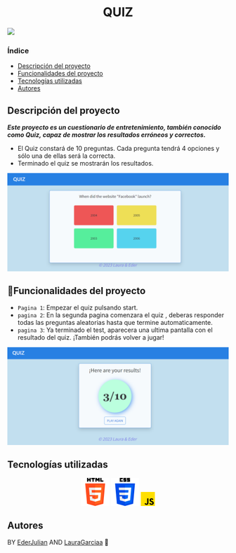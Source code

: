 <h1 align="center"> QUIZ </h1>
 <p align="left">
   <img src="https://img.shields.io/badge/STATUS-FINISHED-blue">
 </p>


 ### Índice
 - [Descripción del proyecto](#descripción-del-proyecto)
 - [Funcionalidades del proyecto](#Funcionalidades-del-proyecto)
 - [Tecnologías utilizadas](#tecnologías-utilizadas)
 - [Autores](#Autores)



## Descripción del proyecto
***Este proyecto es un cuestionario de entretenimiento, también conocido como Quiz,
capaz de mostrar los resultados erróneos y correctos.*** 

- El Quiz constará de 10 preguntas. Cada pregunta tendrá 4 opciones y
sólo una de ellas será la correcta.
- Terminado el quiz se mostrarán los resultados.


<p align="center"><img src="assets/ejemploquiz.PNG" alt="project-image"></p>



## :hammer:Funcionalidades del proyecto
- `Pagina 1`: Empezar el quiz pulsando start.
- `pagina 2`: En la segunda pagina comenzara el quiz , deberas responder todas las preguntas aleatorias hasta que termine automaticamente.
- `pagina 3`: Ya terminado el test, aparecera una ultima pantalla con el resultado del quiz.
¡También podrás volver a jugar!


<p align="center"><img src="assets/results.PNG" alt="project-image"></p>


## Tecnologías utilizadas


<p align="center">
<img src="assets/html-5.png" alt="project-image">
<img src="assets/css-3.png" alt="project-image">
<img src="assets/js.png" alt="project-image">
</p>


## Autores
 BY [EderJulian](https://github.com/EderJulian) AND [LauraGarciaa](https://github.com/LauraGarciaa) :slightly_smiling_face:



